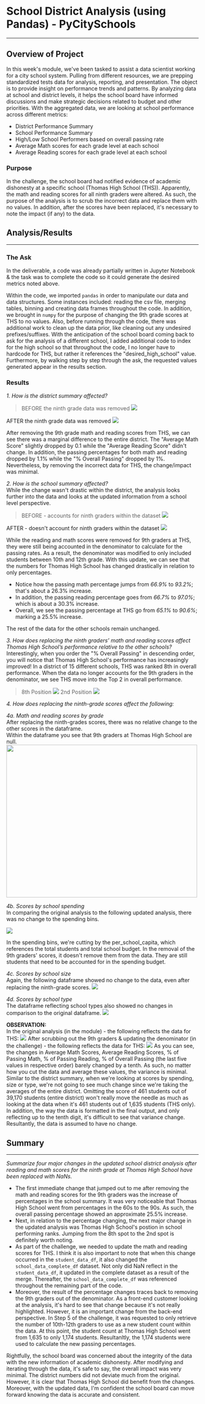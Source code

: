 # School District Analysis (using Pandas) - PyCitySchools
---
## Overview of Project
In this week's module, we've been tasked to assist a data scientist working for a city school system.
Pulling from different resources, we are prepping standardized tests data for analysis, reporting, and presentation.
The object is to provide insight on performance trends and patterns. 
By analyzing data at school and district levels, it helps the school board have informed discussions and make strategic decisions
related to budget and other priorities. With the aggregated data, we are looking at school performance across different metrics:<br>

- District Performance Summary
- School Performance Summary
- High/Low School Performers based on overall passing rate
- Average Math scores for each grade level at each school
- Average Reading scores for each grade level at each school

### Purpose
In the challenge, the school board had notified evidence of academic dishonesty at a specific school (Thomas High School (THS)). 
Apparently, the math and reading scores for all ninth graders were altered. As such, the purpose of the analysis is to scrub
the incorrect data and replace them with no values. In addition, after the scores have been replaced, it's necessary to note
the impact (if any) to the data.  


## Analysis/Results
---

### The Ask
In the deliverable, a code was already partially written in Jupyter Notebook & the task was to complete the code
so it could generate the desired metrics noted above.

Within the code, we imported `pandas` in order to manipulate our data and data structures.
Some instances included: reading the csv file, merging tables, binning and creating data frames throughout the code.
In addition, we brought in `numpy` for the purpose of changing the 9th grade scores at THS to no values.
Also, before running through the code, there was additional work to clean up the data prior, like cleaning out any undesired prefixes/suffixes.
With the anticipation of the school board coming back to ask for the analysis of a different school, I added additional code to index for the high school so that throughout the code, I no longer have to hardcode for THS, but rather it references the "desired_high_school" value.
Furthermore, by walking step by step through the ask, the requested values generated appear in the results section.


### Results
*1. How is the district summary affected?*
>BEFORE the ninth grade data was removed
![](Resources/District_Summary_with9thgrade_data.PNG)

AFTER the ninth grade data was removed
![](Resources/District_Summary_NaN.PNG)

After removing the 9th grade math and reading scores from THS, we can see there was a marginal difference to the entire district.
The "Average Math Score" slightly dropped by 0.1 while the "Average Reading Score" didn't change. 
In addition, the passing percentages for both math and reading dropped by 1.1% while the "% Overall Passing" dropped by 1%.
Nevertheless, by removing the incorrect data for THS, the change/impact was minimal.

*2. How is the school summary affected?*<br>
While the change wasn't drastic within the district, the analysis looks further into the data and looks at the updated information from a school level perspective.
>BEFORE - accounts for ninth graders within the dataset
![](Resources/School_Summary_Before.PNG)

AFTER - doesn't account for ninth graders within the dataset
![](Resources/School_Summary_After.PNG)

While the reading and math scores were removed for 9th graders at THS, they were still being accounted
in the denominator to calculate for the passing rates. As a result, the denominator was modified to only included students 
between 10th and 12th grade. With this update, we can see that the numbers for Thomas High School has changed drastically in relation to only percentages. <br>
* Notice how the passing math percentage jumps from *66.9%* to *93.2%*; that's about a 26.3% increase.<br>
* In addition, the passing reading percentage goes from *66.7%* to *97.0%*; which is about a 30.3% increase.<br>
* Overall, we see the passing percentage at THS go from *65.1%* to *90.6%*; marking a 25.5% increase.

The rest of the data for the other schools remain unchanged.

*3. How does replacing the ninth graders’ math and reading scores affect Thomas High School’s performance relative to the other schools?*<br>
Interestingly, when you order the "% Overall Passing" in descending order, you will notice that Thomas High School's performance 
has increasingly improved! In a district of 15 different schools, THS was ranked 8th in overall performance. When the data no longer accounts
for the 9th graders in the denominator, we see THS move into the Top 2 in overall performance.

>8th Position
![](Resources/THS_8th.PNG)
>2nd Position
![](Resources/THS_2nd.PNG)

*4. How does replacing the ninth-grade scores affect the following:*<br>

*4a. Math and reading scores by grade*<br>
After replacing the ninth-grades scores, there was no relative change to the other scores in the dataframe.<br>
Within the dataframe you see that 9th graders at Thomas High School are null.<br>
<img src="https://github.com/yorojanine/School_District_Analysis/blob/main/Resources/math_reading_scores_bygrade.png" height="400" width="500">

*4b. Scores by school spending*<br>
In comparing the original analysis to the following updated analysis, 
there was no change to the spending bins.

![](Resources/scores_by_spending.PNG)

In the spending bins, we're cutting by the per_school_capita,
which references the total students and total school budget. In the removal of the 9th graders' scores, it
doesn't remove them from the data. They are still students that need to be accounted for in the spending budget.

*4c. Scores by school size*<br>
Again, the following dataframe showed no change to the data, even after replacing the ninth-grade scores.
![](Resources/scores_by_size.PNG)

*4d. Scores by school type*<br>
The dataframe reflecting school types also showed no changes in comparison to the original dataframe.
![](Resources/scores_by_type.PNG)

**OBSERVATION:**<br>
In the original analysis (in the module) - the following reflects the data for THS:
![](Resources/THS_replace_1.png)
After scrubbing out the 9th graders & updating the denominator (in the challenge) - the following reflects the data for THS:
![](Resources/THS_replace_2.PNG)
As you can see, the changes in Average Math Scores, Average Reading Scores, % of Passing Math,
% of Passing Reading, % of Overall Passing (the last five values in respective order) 
barely changed by a tenth. As such, no matter how you cut the data and average these values,
the variance is minimal. Similar to the district summary, when we're looking at scores by spending, size or type,
we're not going to see much change since we're taking the averages of the entire district. 
Omitting the score of 461 students out of 39,170 students (entire district) won't really move
the needle as much as looking at the data when it's 461 students out of 1,635 students (THS only).
In addition, the way the data is formatted in the final output, and only
reflecting up to the tenth digit, it's difficult to see that variance change. Resultantly, 
the data is assumed to have no change.


## Summary
---
*Summarize four major changes in the updated school district analysis after reading and 
math scores for the ninth grade at Thomas High School have been replaced with NaNs.*

* The first immediate change that jumped out to me after removing the math and reading scores for the 9th graders 
was the increase of percentages in the school summary. It was very noticeable that Thomas High School went from percentages in the 60s to the 90s. As such, the overall passing percentage showed an approximate 25.5% increase.  
* Next, in relation to the percentage changing, the next major change in the updated analysis was Thomas High School's
postion in school performing ranks. Jumping from the 8th spot to the 2nd spot is definitely worth noting.
* As part of the challenge, we needed to update the math and reading scores for THS. I think it is also important to note that when this change occurred in the `student_data_df`, it also changed the `school_data_complete_df` dataset. Not only did NaN reflect in the `student_data_df`, it updated in the complete dataset as a result of the merge. Thereafter, the `school_data_complete_df` was referenced throughout the remaining part of the code.  
* Moreover, the result of the percentage changes traces back to removing the 9th graders out of the denominator.
As a front-end customer looking at the analysis, it's hard to see that change because it's not really highlighted.
However, it is an important change from the back-end perspective. In Step 5 of the challenge, it was requested to
only retrieve the number of 10th-12th graders to use as a new student count within the data. At this point, the student count at Thomas High School went from 1,635 to only 1,174 students. Resultanltly, the 1,174 students were used to calculate the new passing percentages.

Rightfully, the school board was concerned about the integrity of the data with the new information of academic dishonesty. After modifying and iterating through the data, it's safe to say, the overall impact was very minimal. The district numbers did not deviate much from the original. However, it is clear that Thomas High School did benefit from the changes. Moreover, with the updated data, I'm confident the school board can move forward knowing the data is accurate and consistent.
